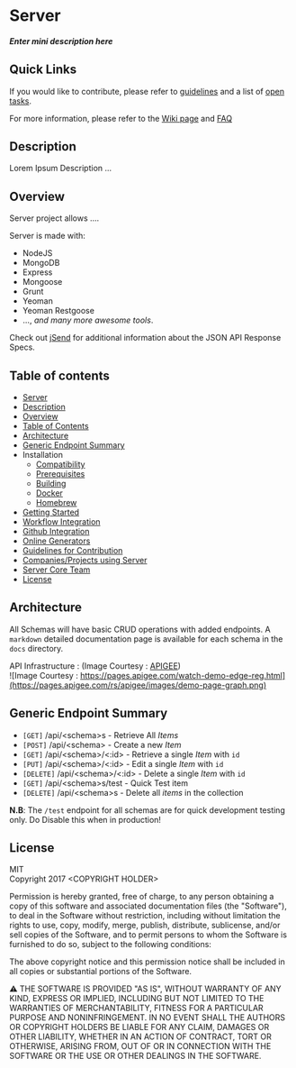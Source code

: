 # Server
 
##### *Enter mini description here* #####

## Quick Links
If you would like to contribute, please refer to [guidelines](https://github.com/Server/Server/blob/master/CONTRIBUTING.md) and a list of [open tasks](https://github.com/Server/Server/issues).

For more information, please refer to the [Wiki page](https://github.com/Server/Server/wiki) and [FAQ](https://github.com/Server/Server/wiki/FAQ) 


## Description  
Lorem Ipsum Description ...

## Overview 
Server project allows ....  

Server is made with:

- NodeJS
- MongoDB
- Express
- Mongoose
- Grunt
- Yeoman
- Yeoman Restgoose
-  ..., *and many more awesome tools*.


Check out [jSend](https://labs.omniti.com/labs/jsend) for additional information about the JSON API Response Specs.

## Table of contents

  - [Server](#awesome-api-generator)
  - [Description](#Description)
  - [Overview](#overview)
  - [Table of Contents](#table-of-contents)
  - [Architecture](#Architecture)
  - [Generic Endpoint Summary](#Generic-Endpoint-Summary)
  - Installation
    - [Compatibility](#compatibility)
    - [Prerequisites](#prerequisites)
    - [Building](#building)
    - [Docker](#docker)
    - [Homebrew](#homebrew)
  - [Getting Started](#getting-started)
  - [Workflow Integration](#workflow-integration)
  - [Github Integration](#github-integration)
  - [Online Generators](#online-generators)
  - [Guidelines for Contribution](https://github.com/awesome-api-generator/awesome-api-generator/wiki/Guidelines-for-Contribution)
  - [Companies/Projects using Server](#companiesprojects-using-Server)
  - [Server Core Team](#Server-core-team)
  - [License](#license)


  
## Architecture
All Schemas will have basic CRUD operations with added endpoints. A `markdown` detailed documentation page is available for each schema in the `docs` directory.

API Infrastructure : (Image Courtesy : [APIGEE](https://pages.apigee.com/watch-demo-edge-reg.html))  
![Image Courtesy : https://pages.apigee.com/watch-demo-edge-reg.html](https://pages.apigee.com/rs/apigee/images/demo-page-graph.png)

## Generic Endpoint Summary
* `[GET]` /api/\<schema>s - Retrieve All *Items*
* `[POST]` /api/\<schema> - Create a new *Item*
* `[GET]` /api/\<schema>/<:id> - Retrieve a single *Item* with `id`
* `[PUT]` /api/\<schema>/<:id> - Edit a single *Item* with `id`
* `[DELETE]` /api/\<schema>/<:id> - Delete a single *Item* with `id`
* `[GET]` /api/\<schema>s/test - Quick Test item
* `[DELETE]` /api/\<schema>s - Delete all *items* in the collection

**N.B**: The `/test` endpoint for all schemas are for quick development testing only. Do Disable this when in production!


## License

MIT  
Copyright 2017 \<COPYRIGHT HOLDER>

Permission is hereby granted, free of charge, to any person obtaining a copy of this software and associated documentation files (the "Software"), to deal in the Software without restriction, including without limitation the rights to use, copy, modify, merge, publish, distribute, sublicense, and/or sell copies of the Software, and to permit persons to whom the Software is furnished to do so, subject to the following conditions:

The above copyright notice and this permission notice shall be included in all copies or substantial portions of the Software.

:warning:  THE SOFTWARE IS PROVIDED "AS IS", WITHOUT WARRANTY OF ANY KIND, EXPRESS OR IMPLIED, INCLUDING BUT NOT LIMITED TO THE WARRANTIES OF MERCHANTABILITY, FITNESS FOR A PARTICULAR PURPOSE AND NONINFRINGEMENT. IN NO EVENT SHALL THE AUTHORS OR COPYRIGHT HOLDERS BE LIABLE FOR ANY CLAIM, DAMAGES OR OTHER LIABILITY, WHETHER IN AN ACTION OF CONTRACT, TORT OR OTHERWISE, ARISING FROM, OUT OF OR IN CONNECTION WITH THE SOFTWARE OR THE USE OR OTHER DEALINGS IN THE SOFTWARE.

